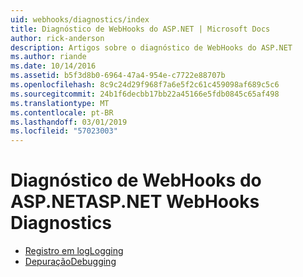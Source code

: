```yaml
---
uid: webhooks/diagnostics/index
title: Diagnóstico de WebHooks do ASP.NET | Microsoft Docs
author: rick-anderson
description: Artigos sobre o diagnóstico de WebHooks do ASP.NET
ms.author: riande
ms.date: 10/14/2016
ms.assetid: b5f3d8b0-6964-47a4-954e-c7722e88707b
ms.openlocfilehash: 8c9c24d29f968f7a6e5f2c61c459098af689c5c6
ms.sourcegitcommit: 24b1f6decbb17bb22a45166e5fdb0845c65af498
ms.translationtype: MT
ms.contentlocale: pt-BR
ms.lasthandoff: 03/01/2019
ms.locfileid: "57023003"
---
```

# <a name="aspnet-webhooks-diagnostics"></a><span data-ttu-id="ac9c8-103">Diagnóstico de WebHooks do ASP.NET</span><span class="sxs-lookup"><span data-stu-id="ac9c8-103">ASP.NET WebHooks Diagnostics</span></span>

* [<span data-ttu-id="ac9c8-104">Registro em log</span><span class="sxs-lookup"><span data-stu-id="ac9c8-104">Logging</span></span>](logging.md)
* [<span data-ttu-id="ac9c8-105">Depuração</span><span class="sxs-lookup"><span data-stu-id="ac9c8-105">Debugging</span></span>](debugging.md)
